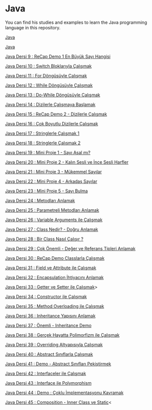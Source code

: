 # Java 
You can find his studies and examples to learn the Java programming language in this repository.

[Java](#)

[Java](#)

[Java Dersi 9 : ReCap Demo 1 En Büyük Sayı Hangisi](https://github.com/dogukandogudd/Java/blob/main/Java%20Projects/reCapDemo1/src/reCapDemo1/Main.java)

[Java Dersi 10 : Switch Bloklarıyla Çalışmak](https://github.com/dogukandogudd/Java/blob/main/Java%20Projects/switchDemo/src/switchDemo/Main.java)

[Java Dersi 11 : For Döngüsüyle Çalışmak](https://github.com/dogukandogudd/Java/blob/main/Java%20Projects/loopDemo/src/loopDemo/Main.java)

[Java Dersi 12 : While Döngüsüyle Çalışmak](https://github.com/dogukandogudd/Java/blob/main/Java%20Projects/loopDemo/src/loopDemo/Main.java)

[Java Dersi 13 : Do-While Döngüsüyle Çalışmak](https://github.com/dogukandogudd/Java/blob/main/Java%20Projects/loopDemo/src/loopDemo/Main.java)

[Java Dersi 14 : Dizilerle Çalışmaya Başlamak](https://github.com/dogukandogudd/Java/blob/main/Java%20Projects/arraysDemo/src/arraysDemo/Main.java)

[Java Dersi 15 : ReCap Demo 2 - Dizilerle Çalışmak](https://github.com/dogukandogudd/Java/blob/main/Java%20Projects/reCapDemo2/src/reCapDemo2/Main.java)

[Java Dersi 16 : Çok Boyutlu Dizilerle Çalışmak](https://github.com/dogukandogudd/Java/blob/main/Java%20Projects/multiDimensionalArrayDemo/src/multiDimensionalArrayDemo/Main.java)<br>

[Java Dersi 17 : Stringlerle Çalışmak 1](https://github.com/dogukandogudd/Java/blob/main/Java%20Projects/stringsDemo/src/stringsDemo/Main.java)

[Java Dersi 18 : Stringlerle Çalışmak 2](https://github.com/dogukandogudd/Java/blob/main/Java%20Projects/stringsDemo/src/stringsDemo/Main.java)

[Java Dersi 19 : Mini Proje 1 - Sayı Asal mı?](https://github.com/dogukandogudd/Java/blob/main/Java%20Projects/miniProjectPrimeNumber/src/miniProjectPrimeNumber/Main.java)<br>

[Java Dersi 20 : Mini Proje 2 - Kalın Sesli ve İnce Sesli Harfler](https://github.com/dogukandogudd/Java/blob/main/Java%20Projects/sesliHarfler/src/sesliHarfler/Main.java)

[Java Dersi 21 : Mini Proje 3 - Mükemmel Sayılar](https://github.com/dogukandogudd/Java/blob/main/Java%20Projects/mukemmelSayi/src/mukemmelSayi/Main.java)

[Java Dersi 22 : Mini Proje 4 - Arkadaş Sayılar](https://github.com/dogukandogudd/Java/blob/main/Java%20Projects/friendNumbers/src/friendNumbers/Main.java)

[Java Dersi 23 : Mini Proje 5 - Sayı Bulma](https://github.com/dogukandogudd/Java/blob/main/Java%20Projects/findNumbers/src/findNumbers/Main.java)

[Java Dersi 24 : Metodları Anlamak](#)

[Java Dersi 25 : Parametreli Metodları Anlamak](#)

[Java Dersi 26 : Variable Arguments ile Çalışmak](#)

[Java Dersi 27 : Class Nedir? - Doğru Anlamak](#)

[Java Dersi 28 : Bir Class Nasıl Çalışır ?](#)

[Java Dersi 29 : Çok Önemli - Değer ve Referans Tipleri Anlamak](#)

[Java Dersi 30 : ReCap Demo Classlarla Çalışmak](#)

[Java Dersi 31 : Field ve Attribute ile Çalışmak](#)

[Java Dersi 32 : Encapsulation İhtiyacını Anlamak](#)

[Java Dersi 33 : Getter ve Setter ile Çalışmak](#)>

[Java Dersi 34 : Constructor ile Çalışmak](#)

[Java Dersi 35 : Method Overloading ile Çalışmak](#)

[Java Dersi 36 : Inheritance Yapısını Anlamak](#)

[Java Dersi 37 : Önemli - Inheritance Demo](#)

[Java Dersi 38 : Gerçek Hayatta Polimorfizm ile Çalışmak](#)

[Java Dersi 39 : Overriding Altyapısıyla Çalışmak](#)

[Java Dersi 40 : Abstract Sınıflarla Çalışmak](#)

[Java Dersi 41 : Demo - Abstract Sınıfları Pekiştirmek](#)

[Java Dersi 42 : Interfaceler ile Çalışmak](#)

[Java Dersi 43 : Interface ile Polymorphism](#)

[Java Dersi 44 : Demo : Çoklu İmplementasyonu Kavramak](#)

[Java Dersi 45 : Composition - Inner Class ve Static](#)<


